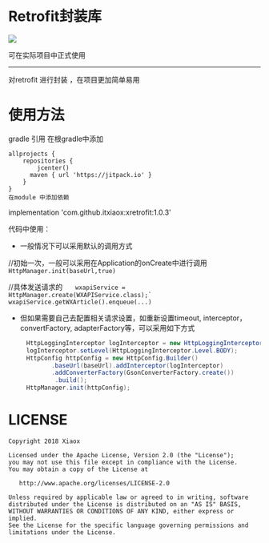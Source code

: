# Retrofit封装库

[![](https://jitpack.io/v/itxiaox/xretrofit.svg)](https://jitpack.io/#itxiaox/xretrofit)

可在实际项目中正式使用

------------


   对retrofit 进行封装 ，在项目更加简单易用

# 使用方法
gradle 引用
    在根gradle中添加

    allprojects {
        repositories {
            jcenter()
          maven { url 'https://jitpack.io' }
        }
    }
    在module 中添加依赖

  implementation 'com.github.itxiaox:xretrofit:1.0.3'

代码中使用：

 - 一般情况下可以采用默认的调用方式
 
    
 //初始一次，一般可以采用在Application的onCreate中进行调用
     ```HttpManager.init(baseUrl,true)```
        
 //具体发送请求的
     ```   wxapiService = HttpManager.create(WXAPIService.class);`
        wxapiService.getWXArticle().enqueue(...)```
    
-  但如果需要自己去配置相关请求设置，如重新设置timeout, interceptor，convertFactory, adapterFactory等，可以采用如下方式

```java
     HttpLoggingInterceptor logInterceptor = new HttpLoggingInterceptor(new HttpLog());
     logInterceptor.setLevel(HttpLoggingInterceptor.Level.BODY);
     HttpConfig httpConfig = new HttpConfig.Builder()
            .baseUrl(baseUrl).addInterceptor(logInterceptor)
            .addConverterFactory(GsonConverterFactory.create())
             .build();
     HttpManager.init(httpConfig);
```



 # LICENSE

    Copyright 2018 Xiaox

    Licensed under the Apache License, Version 2.0 (the "License");
    you may not use this file except in compliance with the License.
    You may obtain a copy of the License at

       http://www.apache.org/licenses/LICENSE-2.0

    Unless required by applicable law or agreed to in writing, software
    distributed under the License is distributed on an "AS IS" BASIS,
    WITHOUT WARRANTIES OR CONDITIONS OF ANY KIND, either express or implied.
    See the License for the specific language governing permissions and
    limitations under the License.
